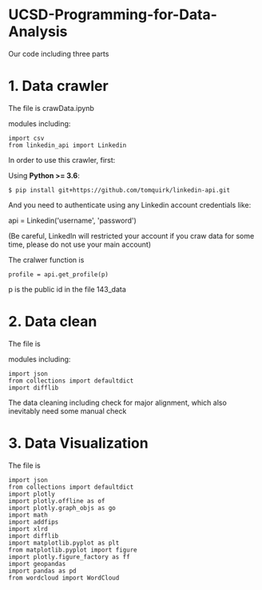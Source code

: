# UCSD-Programming-for-Data-Analysis
Our code including three parts
# 1. Data crawler

The file is crawData.ipynb

modules including: 

```
import csv
from linkedin_api import Linkedin
```

In order to use this crawler, first:

Using **Python >= 3.6**:

```
$ pip install git+https://github.com/tomquirk/linkedin-api.git
```

And you need to authenticate using any Linkedin account credentials like:

api = Linkedin('username', 'password')

(Be careful, LinkedIn will restricted your account if you craw data for some time, please do not use your main account)

The cralwer function is 

```
profile = api.get_profile(p)
```
p is the public id in the file 143_data

# 2. Data clean
The file is 

modules including:
```
import json
from collections import defaultdict
import difflib
```

The data cleaning including check for major alignment, which also inevitably need some manual check

# 3. Data Visualization
The file is 

```
import json
from collections import defaultdict
import plotly
import plotly.offline as of
import plotly.graph_objs as go
import math
import addfips
import xlrd
import difflib
import matplotlib.pyplot as plt
from matplotlib.pyplot import figure
import plotly.figure_factory as ff
import geopandas
import pandas as pd
from wordcloud import WordCloud
```
